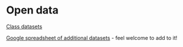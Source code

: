 # Open data

[Class datasets](https://drive.google.com/drive/folders/1hhkpAqz1hyyxmYLPe9K7VOR5e46DrfNZ?usp=sharing)

[Google spreadsheet of additional datasets](https://docs.google.com/spreadsheets/d/1O7mOZYTas0hG6p91tYBAYibaewyiWb_lhum6BPi9amU/edit#gid=0) - feel welcome to add to it!
